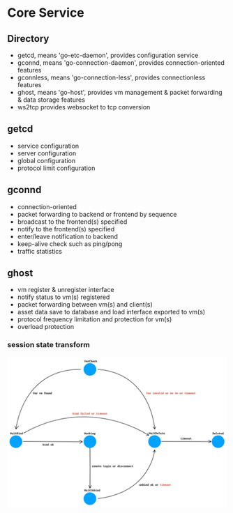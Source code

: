 # Core Service

## Directory
* getcd, means 'go-etc-daemon', provides configuration service
* gconnd, means 'go-connection-daemon', provides connection-oriented features
* gconnless, means 'go-connection-less', provides connectionless features
* ghost, means 'go-host', provides vm management & packet forwarding & data storage features
* ws2tcp provides websocket to tcp conversion

## getcd
* service configuration
* server configuration
* global configuration
* protocol limit configuration

## gconnd
* connection-oriented
* packet forwarding to backend or frontend by sequence
* broadcast to the frontend(s) specified
* notify to the frontend(s) specified
* enter/leave notification to backend
* keep-alive check such as ping/pong
* traffic statistics

## ghost
* vm register & unregister interface
* notify status to vm(s) registered
* packet forwarding between vm(s) and client(s)
* asset data save to database and load interface exported to vm(s)
* protocol frequency limitation and protection for vm(s)
* overload protection

### session state transform
![session state](ghost/sessionstate.png)